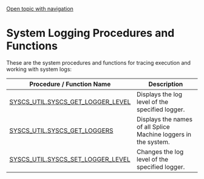 [Open topic with navigation](../../../index.html#Shared/SQLReference/BuiltInSysProcs/Intro.LoggingTracing.html)

[]()System Logging Procedures and Functions
===========================================

These are the system procedures and functions for tracing execution and working with system logs:

| Procedure / Function Name                                    | Description                                                     |
|--------------------------------------------------------------|-----------------------------------------------------------------|
| [SYSCS\_UTIL.SYSCS\_GET\_LOGGER\_LEVEL](GetLoggerLevel.html) | Displays the log level of the specified logger.                 |
| [SYSCS\_UTIL.SYSCS\_GET\_LOGGERS](GetLoggers.html)           | Displays the names of all Splice Machine loggers in the system. |
| [SYSCS\_UTIL.SYSCS\_SET\_LOGGER\_LEVEL](SetLoggerLevel.html) | Changes the log level of the specified logger.                  |

 



